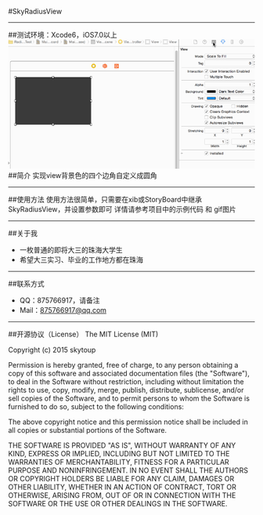 #SkyRadiusView

-----
##测试环境：Xcode6，iOS7.0以上
![GIF](1.gif)
##简介
实现view背景色的四个边角自定义成圆角

-----
##使用方法
使用方法很简单，只需要在xib或StoryBoard中继承SkyRadiusView，并设置参数即可
详情请参考项目中的示例代码 和 gif图片

-----
##关于我
* 一枚普通的即将大三的珠海大学生
* 希望大三实习、毕业的工作地方都在珠海

-----
##联系方式
* QQ：875766917，请备注
* Mail：875766917@qq.com

-----
##开源协议（License）
The MIT License (MIT)

Copyright (c) 2015 skytoup

Permission is hereby granted, free of charge, to any person obtaining a copy
of this software and associated documentation files (the "Software"), to deal
in the Software without restriction, including without limitation the rights
to use, copy, modify, merge, publish, distribute, sublicense, and/or sell
copies of the Software, and to permit persons to whom the Software is
furnished to do so, subject to the following conditions:

The above copyright notice and this permission notice shall be included in all
copies or substantial portions of the Software.

THE SOFTWARE IS PROVIDED "AS IS", WITHOUT WARRANTY OF ANY KIND, EXPRESS OR
IMPLIED, INCLUDING BUT NOT LIMITED TO THE WARRANTIES OF MERCHANTABILITY,
FITNESS FOR A PARTICULAR PURPOSE AND NONINFRINGEMENT. IN NO EVENT SHALL THE
AUTHORS OR COPYRIGHT HOLDERS BE LIABLE FOR ANY CLAIM, DAMAGES OR OTHER
LIABILITY, WHETHER IN AN ACTION OF CONTRACT, TORT OR OTHERWISE, ARISING FROM,
OUT OF OR IN CONNECTION WITH THE SOFTWARE OR THE USE OR OTHER DEALINGS IN THE
SOFTWARE.
